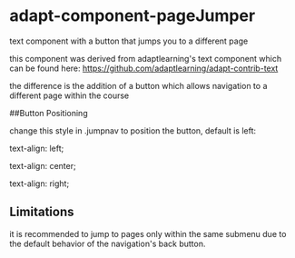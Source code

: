 # adapt-component-pageJumper
text component with a button that jumps you to a different page



this component was derived from adaptlearning's text component which can be found here: https://github.com/adaptlearning/adapt-contrib-text



the difference is the addition of a button which allows navigation to a different page within the course



##Button Positioning

change this style in .jumpnav to position the button, default is left:

text-align: left;

text-align: center;

text-align: right;



## Limitations

it is recommended to jump to pages only within the same submenu due to the default behavior of the navigation's back button.
